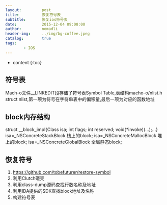 ```yaml
---
layout:         post
title:          恢复符号表
subtitle:       恢复ios符号表
date:           2015-12-04 09:08:00
author:         nomadli
header-img:     ../img/bg-coffee.jpeg
catalog:        true
tags:
        - IOS
---
```


* content
{:toc}

## 符号表
  Mach-o文件__LINKEDIT段存储了符号表Symbol Table,表结构macho-o/nlist.h struct nlist,第一项为符号在字符串表中的偏移量,最后一项为对应的函数地址
  
## block内存结构
  struct __block_impl{Class isa; int flags; int reserved; void(*invoke)(...);...} isa=_NSConcreteStackBlock 栈上的block; isa=_NSConcreteMallocBlock 堆上的block; isa=_NSConcreteGlobalBlock 全局静态block;  

## 恢复符号
1. https://github.com/tobefuturer/restore-symbol
2. 利用Clutch砸壳
3. 利用class-dump源码查找行数名称及地址
4. 利用IDA提供的SDK查找block地址及名称
5. 构建符号表